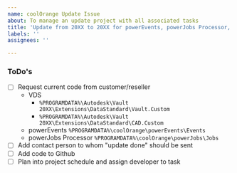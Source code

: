 ```yaml
---
name: coolOrange Update Issue
about: To manage an update project with all associated tasks
title: 'Update from 20XX to 20XX for powerEvents, powerJobs Processor, VDS, powerGate'
labels: ''
assignees: ''

---
```



### ToDo's

- [ ] Request current code from customer/reseller
  - VDS 
    - `%PROGRAMDATA%\Autodesk\Vault 20XX\Extensions\DataStandard\Vault.Custom` 
    - `%PROGRAMDATA%\Autodesk\Vault 20XX\Extensions\DataStandard\CAD.Custom`
  - powerEvents `%PROGRAMDATA%\coolOrange\powerEvents\Events`
  - powerJobs Processor `%PROGRAMDATA%\coolOrange\powerJobs\Jobs`
- [ ] Add contact person to whom "update done" should be sent
- [ ] Add code to Github
- [ ] Plan into project schedule and assign developer to task
